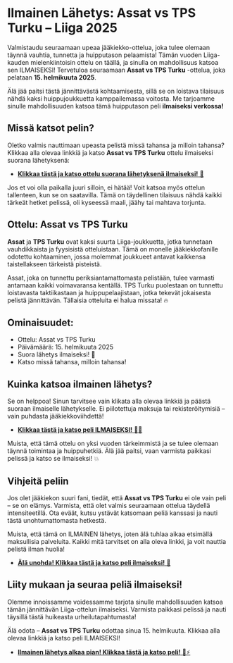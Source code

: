 # Ilmainen Lähetys: Assat vs TPS Turku – Liiga 2025

Valmistaudu seuraamaan upeaa jääkiekko-ottelua, joka tulee olemaan täynnä vauhtia, tunnetta ja huipputason pelaamista! Tämän vuoden Liiga-kauden mielenkiintoisin ottelu on täällä, ja sinulla on mahdollisuus katsoa sen ILMAISEKSI! Tervetuloa seuraamaan **Assat vs TPS Turku** -ottelua, joka pelataan **15. helmikuuta 2025**.

Älä jää paitsi tästä jännittävästä kohtaamisesta, sillä se on loistava tilaisuus nähdä kaksi huippujoukkuetta kamppailemassa voitosta. Me tarjoamme sinulle mahdollisuuden katsoa tämä huipputason peli **ilmaiseksi verkossa!**

## Missä katsot pelin?

Oletko valmis nauttimaan upeasta pelistä missä tahansa ja milloin tahansa? Klikkaa alla olevaa linkkiä ja katso **Assat vs TPS Turku** ottelu ilmaiseksi suorana lähetyksenä:

- [**Klikkaa tästä ja katso ottelu suorana lähetyksenä ilmaiseksi!** 🎥](https://tinyurl.com/livestreamfreeo?st=Assat+vs+TPS+Turku&si=ghc)

Jos et voi olla paikalla juuri silloin, ei hätää! Voit katsoa myös ottelun tallenteen, kun se on saatavilla. Tämä on täydellinen tilaisuus nähdä kaikki tärkeät hetket pelissä, oli kyseessä maali, jäähy tai mahtava torjunta.

## Ottelu: Assat vs TPS Turku

**Assat** ja **TPS Turku** ovat kaksi suurta Liiga-joukkuetta, jotka tunnetaan vauhdikkaista ja fyysisistä otteluistaan. Tämä on monelle jääkiekkofanille odotettu kohtaaminen, jossa molemmat joukkueet antavat kaikkensa taistellakseen tärkeistä pisteistä.

Assat, joka on tunnettu periksiantamattomasta pelistään, tulee varmasti antamaan kaikki voimavaransa kentällä. TPS Turku puolestaan on tunnettu loistavasta taktiikastaan ja huippupelaajistaan, jotka tekevät jokaisesta pelistä jännittävän. Tällaisia otteluita ei halua missata! 🔥

## Ominaisuudet:

- Ottelu: Assat vs TPS Turku
- Päivämäärä: 15. helmikuuta 2025
- Suora lähetys ilmaiseksi! 🎉
- Katso missä tahansa, milloin tahansa!

## Kuinka katsoa ilmainen lähetys?

Se on helppoa! Sinun tarvitsee vain klikata alla olevaa linkkiä ja päästä suoraan ilmaiselle lähetykselle. Ei piilotettuja maksuja tai rekisteröitymisiä – vain puhdasta jääkiekkoviihdettä!

- [**Klikkaa tästä ja katso peli ILMAISEKSI!** 🏒🎉](https://tinyurl.com/livestreamfreeo?st=Assat+vs+TPS+Turku&si=ghc)

Muista, että tämä ottelu on yksi vuoden tärkeimmistä ja se tulee olemaan täynnä toimintaa ja huippuhetkiä. Älä jää paitsi, vaan varmista paikkasi pelissä ja katso se ilmaiseksi! 💥

## Vihjeitä peliin

Jos olet jääkiekon suuri fani, tiedät, että **Assat vs TPS Turku** ei ole vain peli – se on elämys. Varmista, että olet valmis seuraamaan ottelua täydellä intensiteetillä. Ota eväät, kutsu ystävät katsomaan peliä kanssasi ja nauti tästä unohtumattomasta hetkestä.

Muista, että tämä on ILMAINEN lähetys, joten älä tuhlaa aikaa etsimällä maksullisia palveluita. Kaikki mitä tarvitset on alla oleva linkki, ja voit nauttia pelistä ilman huolia!

- [**Älä unohda! Klikkaa tästä ja katso peli ilmaiseksi!** 🚨](https://tinyurl.com/livestreamfreeo?st=Assat+vs+TPS+Turku&si=ghc)

## Liity mukaan ja seuraa peliä ilmaiseksi!

Olemme innoissamme voidessamme tarjota sinulle mahdollisuuden katsoa tämän jännittävän Liiga-ottelun ilmaiseksi. Varmista paikkasi pelissä ja nauti täysillä tästä huikeasta urheilutapahtumasta!

Älä odota – **Assat vs TPS Turku** odottaa sinua 15. helmikuuta. Klikkaa alla olevaa linkkiä ja katso peli ILMAISEKSI!

- [**Ilmainen lähetys alkaa pian! Klikkaa tästä ja katso peli!** 🏒⚡](https://tinyurl.com/livestreamfreeo?st=Assat+vs+TPS+Turku&si=ghc)
